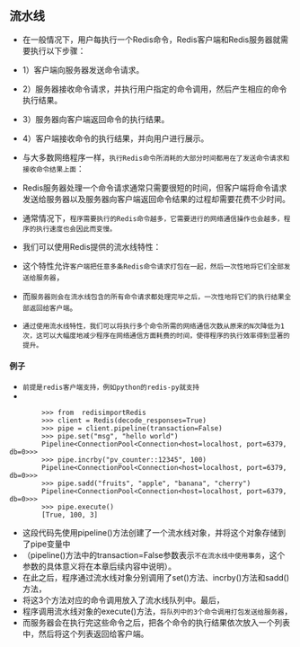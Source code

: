 ## 流水线
* 在一般情况下，用户每执行一个Redis命令，Redis客户端和Redis服务器就需要执行以下步骤：
* 1）客户端向服务器发送命令请求。
* 2）服务器接收命令请求，并执行用户指定的命令调用，然后产生相应的命令执行结果。
* 3）服务器向客户端返回命令的执行结果。
* 4）客户端接收命令的执行结果，并向用户进行展示。

* 与大多数网络程序一样，`执行Redis命令所消耗的大部分时间都用在了发送命令请求和接收命令结果上面`：
* Redis服务器处理一个命令请求通常只需要很短的时间，但客户端将命令请求发送给服务器以及服务器向客户端返回命令结果的过程却需要花费不少时间。
* 通常情况下，`程序需要执行的Redis命令越多，它需要进行的网络通信操作也会越多，程序的执行速度也会因此而变慢。`

* 我们可以使用Redis提供的流水线特性：
* 这个特性允许`客户端把任意多条Redis命令请求打包在一起，然后一次性地将它们全部发送给服务器`，
* 而`服务器则会在流水线包含的所有命令请求都处理完毕之后，一次性地将它们的执行结果全部返回给客户端`。

* `通过使用流水线特性，我们可以将执行多个命令所需的网络通信次数从原来的N次降低为1次，这可以大幅度地减少程序在网络通信方面耗费的时间，使得程序的执行效率得到显著的提升。`

#### 例子
* `前提是redis客户端支持，例如python的redis-py就支持`
* 
```redis
        >>> from  redisimportRedis
        >>> client = Redis(decode_responses=True)
        >>> pipe = client.pipeline(transaction=False)
        >>> pipe.set("msg", "hello world")
        Pipeline<ConnectionPool<Connection<host=localhost, port=6379, db=0>>>
        >>> pipe.incrby("pv_counter::12345", 100)
        Pipeline<ConnectionPool<Connection<host=localhost, port=6379, db=0>>>
        >>> pipe.sadd("fruits", "apple", "banana", "cherry")
        Pipeline<ConnectionPool<Connection<host=localhost, port=6379, db=0>>>
        >>> pipe.execute()
        [True, 100, 3]
```
* 这段代码先使用pipeline()方法创建了一个流水线对象，并将这个对象存储到了pipe变量中
* （pipeline()方法中的transaction=False参数表示`不在流水线中使用事务`，这个参数的具体意义将在本章后续内容中说明）。
* 在此之后，程序通过流水线对象分别调用了set()方法、incrby()方法和sadd()方法，
* 将这3个方法对应的命令调用放入了流水线队列中。最后，
* 程序调用流水线对象的execute()方法，`将队列中的3个命令调用打包发送给服务器`，
* 而服务器会在执行完这些命令之后，把各个命令的执行结果依次放入一个列表中，然后将这个列表返回给客户端。




